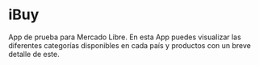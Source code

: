 # iBuy

App de prueba para Mercado Libre.
En esta App puedes visualizar las diferentes categorías disponibles en cada país y productos con un breve detalle de este.
